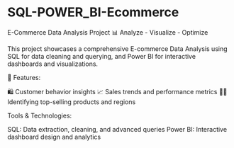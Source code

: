 # SQL-POWER_BI-Ecommerce
E-Commerce Data Analysis Project
📊 Analyze - Visualize - Optimize

This project showcases a comprehensive E-commerce Data Analysis using SQL for data cleaning and querying, and Power BI for interactive dashboards and visualizations.

🚀 Features:

🛍️ Customer behavior insights
📈 Sales trends and performance metrics
🕵️‍♂️ Identifying top-selling products and regions

Tools & Technologies:

SQL: Data extraction, cleaning, and advanced queries
Power BI: Interactive dashboard design and analytics
